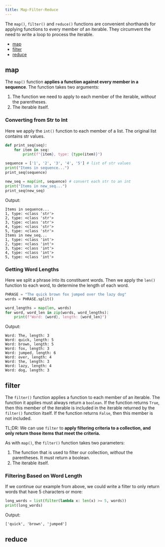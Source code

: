 ```yaml
---
title: Map-Filter-Reduce
---
```

The `map()`, `filter()` and `reduce()` functions are convenient shorthands for applying functions to every member of an iterable. They circumvent the need to write a loop to process the iterable.

- [map](#map)
- [filter](#filter)
- [reduce](#reduce)

## map

The `map()` function **applies a function against every member in a sequence**. The function takes two arguments:

1. The function we need to apply to each member of the iterable, _without_ the parentheses.
1. The iterable itself.

### Converting from Str to Int

Here we apply the `int()` function to each member of a list.  The original list contains str values.

```python
def print_seq(seq):
    for item in seq:
        print(f"{item}, type: {type(item)}")

sequence = ['1', '2', '3', '4', '5'] # list of str values
print("Items in sequence...")
print_seq(sequence)

new_seq = map(int, sequence) # convert each str to an int
print("Items in new_seq...")
print_seq(new_seq)
```

Output:

```text
Items in sequence...
1, type: <class 'str'>
2, type: <class 'str'>
3, type: <class 'str'>
4, type: <class 'str'>
5, type: <class 'str'>
Items in new_seq...
1, type: <class 'int'>
2, type: <class 'int'>
3, type: <class 'int'>
4, type: <class 'int'>
5, type: <class 'int'>
```

### Getting Word Lengths

Here we split a phrase into its constituent words.  Then we apply the `len()` function to each word, to determine the length of each word.

```python
PHRASE = "The quick brown fox jumped over the lazy dog"
words = PHRASE.split()

word_lengths = map(len, words)
for word, word_len in zip(words, word_lengths):
    print(f"Word: {word}, length: {word_len}")
```

Output:

```text
Word: The, length: 3
Word: quick, length: 5
Word: brown, length: 5
Word: fox, length: 3
Word: jumped, length: 6
Word: over, length: 4
Word: the, length: 3
Word: lazy, length: 4
Word: dog, length: 3
```

## filter

The `filter()` function applies a function to each member of an iterable.  The function it applies must always return a `boolean`.  If the function returns `True`, then this member of the iterable is included in the iterable returned by the `filter()` function itself.  If the function returns `False`, then this member is not included.

TL;DR: We can use `filter` to **apply filtering criteria to a collection, and only return those items that meet the criteria.**

As with `map()`, the `filter()` function takes two parameters:

1. The function that is used to filter our collection, _without_ the parentheses.  It must return a boolean.
1. The iterable itself.

### Filtering Based on Word Length

If we continue our example from above, we could write a filter to only return words that have 5 characters or more:

```python
long_words = list(filter(lambda x: len(x) >= 5, words))
print(long_words)
```

Output:

```text
['quick', 'brown', 'jumped']
```

## reduce

